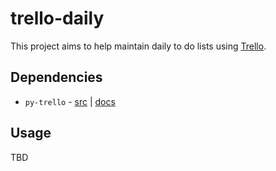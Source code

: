 # trello-daily

This project aims to help maintain daily to do lists using [Trello](https://trello.com/).

## Dependencies

- `py-trello` - [src](https://github.com/sarumont/py-trello) | [docs](https://py-trello.readthedocs.io/en/latest/)

## Usage

TBD
